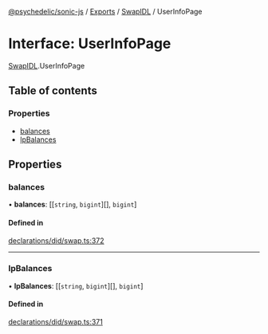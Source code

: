 [@psychedelic/sonic-js](../README.md) / [Exports](../modules.md) / [SwapIDL](../modules/SwapIDL.md) / UserInfoPage

# Interface: UserInfoPage

[SwapIDL](../modules/SwapIDL.md).UserInfoPage

## Table of contents

### Properties

- [balances](SwapIDL.UserInfoPage.md#balances)
- [lpBalances](SwapIDL.UserInfoPage.md#lpbalances)

## Properties

### balances

• **balances**: [[`string`, `bigint`][], `bigint`]

#### Defined in

[declarations/did/swap.ts:372](https://github.com/Psychedelic/sonic-js/blob/1430250/src/declarations/did/swap.ts#L372)

___

### lpBalances

• **lpBalances**: [[`string`, `bigint`][], `bigint`]

#### Defined in

[declarations/did/swap.ts:371](https://github.com/Psychedelic/sonic-js/blob/1430250/src/declarations/did/swap.ts#L371)
